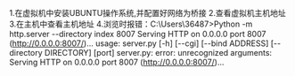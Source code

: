 1.在虚拟机中安装UBUNTU操作系统,并配置好网络为桥接
2.查看虚拟机主机地址
3.在主机中查看主机地址
4.浏览时报错：C:\Users\36487>Python -m http.server --directory index 8007 Serving HTTP on 0.0.0.0 port 8007 (http://0.0.0.0:8007/)...
usage: server.py [-h] [--cgi] [--bind ADDRESS] [--directory DIRECTORY] [port]
server.py: error: unrecognized arguments: Serving HTTP on 0.0.0.0 port 8007 (http://0.0.0.0:8007/)...
